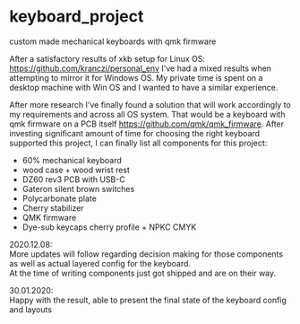 # keyboard_project
custom made mechanical keyboards with qmk firmware

After a satisfactory results of xkb setup for Linux OS:
https://github.com/kranczi/personal_env
I've had a mixed results when attempting to mirror it for Windows OS.
My private time is spent on a desktop machine with Win OS and I wanted to have a similar experience.

After more research I've finally found a solution that will work accordingly to my requirements and across all OS system. That would be a keyboard with qmk firmware on a PCB itself https://github.com/qmk/qmk_firmware. After investing significant amount of time for choosing the right keyboard supported this project, I can finally list all components for this project:

- 60% mechanical keyboard
- wood case + wood wrist rest
- DZ60 rev3 PCB with USB-C
- Gateron silent brown switches
- Polycarbonate plate
- Cherry stabilizer
- QMK firmware
- Dye-sub keycaps cherry profile + NPKC CMYK

2020.12.08:  
More updates will follow regarding decision making for those components as well as actual layered config for the keyboard.  
At the time of writing components just got shipped and are on their way.

30.01.2020:  
Happy with the result, able to present the final state of the keyboard config and layouts